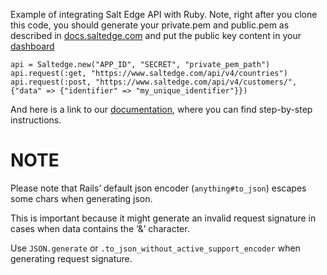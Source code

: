 Example of integrating Salt Edge API with Ruby.
Note, right after you clone this code, you should generate your private.pem and public.pem as described in [docs.saltedge.com](https://docs.saltedge.com/guides/signature/) and put the public key content in your [dashboard](https://www.saltedge.com/keys_and_secrets)

```
api = Saltedge.new("APP_ID", "SECRET", "private_pem_path")
api.request(:get, "https://www.saltedge.com/api/v4/countries")
api.request(:post, "https://www.saltedge.com/api/v4/customers/", {"data" => {"identifier" => "my_unique_identifier"}})
```

And here is a link to our [documentation](https://docs.saltedge.com/), where you can find step-by-step instructions.

# NOTE
Please note that Rails’ default json encoder (`anything#to_json`) escapes some chars when generating json.

This is important because it might generate an invalid request signature in cases when data contains the ‘&’ character.

Use `JSON.generate` or `.to_json_without_active_support_encoder` when generating request signature.
